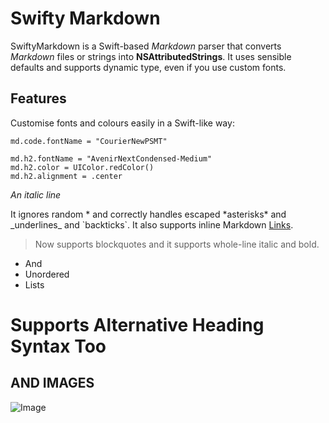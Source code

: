 # Swifty Markdown

SwiftyMarkdown is a Swift-based *Markdown* parser that converts *Markdown* files or strings into **NSAttributedStrings**. It uses sensible defaults and supports dynamic type, even if you use custom fonts.

## Features

Customise fonts and colours easily in a Swift-like way: 

    md.code.fontName = "CourierNewPSMT"

    md.h2.fontName = "AvenirNextCondensed-Medium"
    md.h2.color = UIColor.redColor()
    md.h2.alignment = .center

*An italic line*

It ignores random * and correctly handles escaped \*asterisks\* and \_underlines\_ and \`backticks\`. It also supports inline Markdown [Links](http://voyagetravelapps.com/).

> Now supports blockquotes
> and it supports whole-line italic and bold.

- And
- Unordered
- Lists

Supports Alternative Heading Syntax Too
===

AND IMAGES
---
![Image](bubble)

